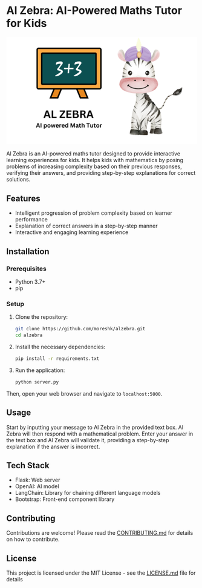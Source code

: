 # Al Zebra: AI-Powered Maths Tutor for Kids

![Alt text](<AL ZEBRA.png>)

Al Zebra is an AI-powered maths tutor designed to provide interactive learning experiences for kids. It helps kids with mathematics by posing problems of increasing complexity based on their previous responses, verifying their answers, and providing step-by-step explanations for correct solutions.

## Features

- Intelligent progression of problem complexity based on learner performance
- Explanation of correct answers in a step-by-step manner
- Interactive and engaging learning experience

## Installation

### Prerequisites

- Python 3.7+
- pip

### Setup

1. Clone the repository:

    ```sh
    git clone https://github.com/moreshk/alzebra.git
    cd alzebra
    ```

2. Install the necessary dependencies:

    ```sh
    pip install -r requirements.txt
    ```

3. Run the application:

    ```sh
    python server.py
    ```

Then, open your web browser and navigate to `localhost:5000`.

## Usage

Start by inputting your message to Al Zebra in the provided text box. Al Zebra will then respond with a mathematical problem. Enter your answer in the text box and Al Zebra will validate it, providing a step-by-step explanation if the answer is incorrect.

## Tech Stack

- Flask: Web server
- OpenAI: AI model
- LangChain: Library for chaining different language models
- Bootstrap: Front-end component library

## Contributing

Contributions are welcome! Please read the [CONTRIBUTING.md](CONTRIBUTING.md) for details on how to contribute.

## License

This project is licensed under the MIT License - see the [LICENSE.md](LICENSE.md) file for details
